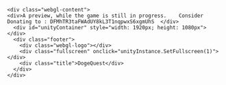 <!DOCTYPE html>
<html lang="en-us">
  <head>
    <meta charset="utf-8">
    <meta http-equiv="Content-Type" content="text/html; charset=utf-8">
    <title>Unity WebGL Player | DogeQuest</title>
    <link rel="shortcut icon" href="TemplateData/favicon.ico">
    <link rel="stylesheet" href="TemplateData/style.css">
    <script src="TemplateData/UnityProgress.js"></script>
    <script src="Build/UnityLoader.js"></script>
    <script>
      var unityInstance = UnityLoader.instantiate("unityContainer", "Build/Muchwowstore.json", {onProgress: UnityProgress});
    </script>
  </head>
  <body>
  
    <div class="webgl-content">
    <div>A preview, while the game is still in progress.	Consider Donating to : DFMhTR3taFWAdUY8kL3T1nqpwxS6xgmUhS  </div>
      <div id="unityContainer" style="width: 1920px; height: 1080px"></div>
      <div class="footer">
        <div class="webgl-logo"></div>
        <div class="fullscreen" onclick="unityInstance.SetFullscreen(1)"></div>
        <div class="title">DogeQuest</div>
      </div>
    </div>
  </body>
</html>
